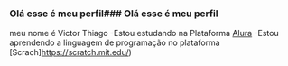 ### Olá esse é meu perfil### Olá esse é meu perfil

meu nome é Victor Thiago
-Estou estudando na Plataforma [Alura](https://www.alura.com.br/)
-Estou aprendendo a linguagem de programação no plataforma [Scrach]https://scratch.mit.edu/)
